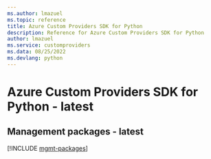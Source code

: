 ```yaml
---
ms.author: lmazuel
ms.topic: reference
title: Azure Custom Providers SDK for Python
description: Reference for Azure Custom Providers SDK for Python
author: lmazuel
ms.service: customproviders
ms.data: 08/25/2022
ms.devlang: python
---
```

# Azure Custom Providers SDK for Python - latest

## Management packages - latest
[!INCLUDE [mgmt-packages](custom-providers-mgmt-index.md)]